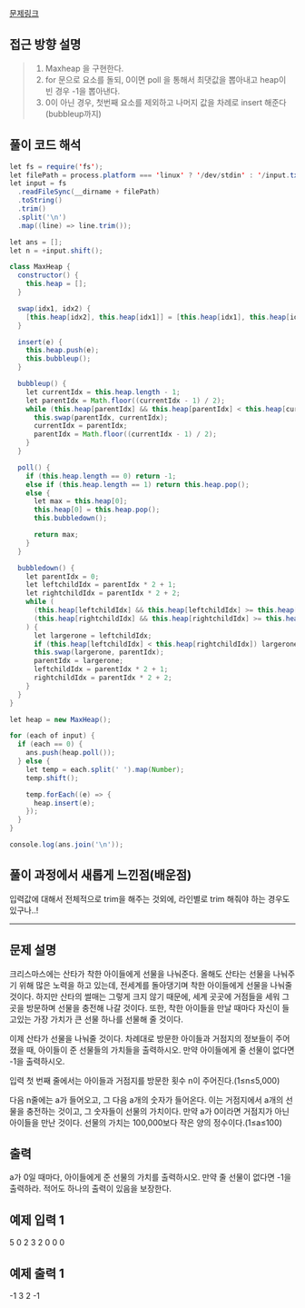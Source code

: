 [문제링크](https://www.acmicpc.net/problem/14235)

## 접근 방향 설명

> 1) Maxheap 을 구현한다.
> 2) for 문으로 요소를 돌되, 0이면 poll 을 통해서 최댓값을 뽑아내고 heap이 빈 경우 -1을 뽑아낸다.
> 3) 0이 아닌 경우, 첫번째 요소를 제외하고 나머지 값을 차례로 insert 해준다 (bubbleup까지)

## 풀이 코드 해석

```java script
let fs = require('fs');
let filePath = process.platform === 'linux' ? '/dev/stdin' : '/input.txt';
let input = fs
  .readFileSync(__dirname + filePath)
  .toString()
  .trim()
  .split('\n')
  .map((line) => line.trim());

let ans = [];
let n = +input.shift();

class MaxHeap {
  constructor() {
    this.heap = [];
  }

  swap(idx1, idx2) {
    [this.heap[idx2], this.heap[idx1]] = [this.heap[idx1], this.heap[idx2]];
  }

  insert(e) {
    this.heap.push(e);
    this.bubbleup();
  }

  bubbleup() {
    let currentIdx = this.heap.length - 1;
    let parentIdx = Math.floor((currentIdx - 1) / 2);
    while (this.heap[parentIdx] && this.heap[parentIdx] < this.heap[currentIdx]) {
      this.swap(parentIdx, currentIdx);
      currentIdx = parentIdx;
      parentIdx = Math.floor((currentIdx - 1) / 2);
    }
  }

  poll() {
    if (this.heap.length == 0) return -1;
    else if (this.heap.length == 1) return this.heap.pop();
    else {
      let max = this.heap[0];
      this.heap[0] = this.heap.pop();
      this.bubbledown();

      return max;
    }
  }

  bubbledown() {
    let parentIdx = 0;
    let leftchildIdx = parentIdx * 2 + 1;
    let rightchildIdx = parentIdx * 2 + 2;
    while (
      (this.heap[leftchildIdx] && this.heap[leftchildIdx] >= this.heap[parentIdx]) ||
      (this.heap[rightchildIdx] && this.heap[rightchildIdx] >= this.heap[parentIdx])
    ) {
      let largerone = leftchildIdx;
      if (this.heap[leftchildIdx] < this.heap[rightchildIdx]) largerone = rightchildIdx;
      this.swap(largerone, parentIdx);
      parentIdx = largerone;
      leftchildIdx = parentIdx * 2 + 1;
      rightchildIdx = parentIdx * 2 + 2;
    }
  }
}

let heap = new MaxHeap();

for (each of input) {
  if (each == 0) {
    ans.push(heap.poll());
  } else {
    let temp = each.split(' ').map(Number);
    temp.shift();

    temp.forEach((e) => {
      heap.insert(e);
    });
  }
}

console.log(ans.join('\n'));
```

## 풀이 과정에서 새롭게 느낀점(배운점)

입력값에 대해서 전체적으로 trim을 해주는 것외에, 라인별로 trim 해줘야 하는 경우도 있구나..!

---

## 문제 설명
크리스마스에는 산타가 착한 아이들에게 선물을 나눠준다. 올해도 산타는 선물을 나눠주기 위해 많은 노력을 하고 있는데, 전세계를 돌아댕기며 착한 아이들에게 선물을 나눠줄 것이다. 하지만 산타의 썰매는 그렇게 크지 않기 때문에, 세계 곳곳에 거점들을 세워 그 곳을 방문하며 선물을 충전해 나갈 것이다. 또한, 착한 아이들을 만날 때마다 자신이 들고있는 가장 가치가 큰 선물 하나를 선물해 줄 것이다.

이제 산타가 선물을 나눠줄 것이다. 차례대로 방문한 아이들과 거점지의 정보들이 주어졌을 때, 아이들이 준 선물들의 가치들을 출력하시오. 만약 아이들에게 줄 선물이 없다면 -1을 출력하시오.

입력
첫 번째 줄에서는 아이들과 거점지를 방문한 횟수 n이 주어진다.(1≤n≤5,000)

다음 n줄에는 a가 들어오고, 그 다음 a개의 숫자가 들어온다. 이는 거점지에서 a개의 선물을 충전하는 것이고, 그 숫자들이 선물의 가치이다. 만약 a가 0이라면 거점지가 아닌 아이들을 만난 것이다. 선물의 가치는 100,000보다 작은 양의 정수이다.(1≤a≤100)

## 출력
a가 0일 때마다, 아이들에게 준 선물의 가치를 출력하시오. 만약 줄 선물이 없다면 -1을 출력하라. 적어도 하나의 출력이 있음을 보장한다.

## 예제 입력 1 
5
0
2 3 2
0
0
0

## 예제 출력 1 
-1
3
2
-1